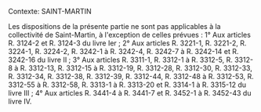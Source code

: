Contexte: SAINT-MARTIN

Les dispositions de la présente partie ne sont pas applicables à la collectivité de Saint-Martin, à l'exception de celles prévues : 1° Aux articles R. 3124-2 et R. 3124-3 du livre Ier ; 2° Aux articles R. 3221-1, R. 3221-2, R. 3224-1, R. 3224-2, R. 3242-1 à R. 3242-4, R. 3242-7 à R. 3242-14 et R. 3242-16 du livre II ; 3° Aux articles R. 3311-1, R. 3312-1 à R. 3312-5, R. 3312-8 à R. 3312-13, R. 3312-15 à R. 3312-19, R. 3312-28, R. 3312-30, R. 3312-33, R. 3312-34, R. 3312-38, R. 3312-39, R. 3312-44, R. 3312-48 à R. 3312-53, R. 3312-55 à R. 3312-58, R. 3313-1 à R. 3313-20 et R. 3314-1 à R. 3315-12 du livre III ; 4° Aux articles R. 3441-4 à R. 3441-7 et R. 3452-1 à R. 3452-43 du livre IV.